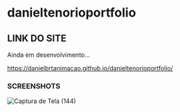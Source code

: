 # danieltenorioportfolio

## LINK DO SITE

Ainda em desenvolvimento...

https://danielbrtanimacao.github.io/danieltenorioportfolio/

### SCREENSHOTS

![Captura de Tela (144)](https://github.com/danielBRTanimacao/danieltenorioportfolio/assets/93400508/862cdeeb-704e-4b32-859c-2d3e77c56b30)
